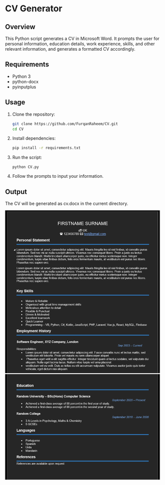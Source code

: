 ﻿# CV Generator

## Overview

This Python script generates a CV in Microsoft Word. It prompts the user for personal information, education details, work experience, skills, and other relevant information, and generates a formatted CV accordingly.

## Requirements

- Python 3
- python-docx
- pyinputplus

## Usage

1. Clone the repository:
   ```bash
   git clone https://github.com/FurqanRaheem/CV.git
   cd CV

2. Install dependencies:
   ```bash
   pip install -r requirements.txt

3. Run the script:
   ```
   python CV.py

4. Follow the prompts to input your information.

## Output
The CV will be generated as cv.docx in the current directory.

![img2.png](images/img2.png)
![img.png](images/img.png)
